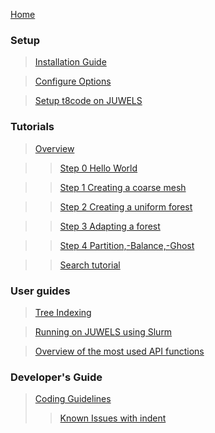 [Home](https://github.com/holke/t8code/wiki)

### Setup

 > [Installation Guide](https://github.com/holke/t8code/wiki/Installation)

 > [Configure Options](https://github.com/holke/t8code/wiki/Configure-Options)

 > [Setup t8code on JUWELS](https://github.com/holke/t8code/wiki/Setting-up-t8code-on-JUWELS)

### Tutorials

 > [Overview](https://github.com/holke/t8code/wiki/Tutorial---Overview)

 > > [Step 0   Hello World](https://github.com/holke/t8code/wiki/Step-0---Hello-World)

 > > [Step 1   Creating a coarse mesh](https://github.com/holke/t8code/wiki/Step-1---Creating-a-coarse-mesh)

 > > [Step 2   Creating a uniform forest](https://github.com/holke/t8code/wiki/Step-2---Creating-a-uniform-forest)

 > > [Step 3   Adapting a forest](https://github.com/holke/t8code/wiki/Step-3---Adapting-a-forest)

 > > [Step 4   Partition,-Balance,-Ghost](https://github.com/holke/t8code/wiki/Step-4---Partition,-Balance,-Ghost)

 > > [Search tutorial](https://github.com/holke/t8code/wiki/Tutorial:-Search)

### User guides

 > [Tree Indexing](https://github.com/holke/t8code/wiki/Tree-indexing)

 > [Running on JUWELS using Slurm](https://github.com/holke/t8code/wiki/Setting-up-t8code-on-JUWELS-(or-other-Slurm-based-systems))

 > [Overview of the most used API functions](https://github.com/holke/t8code/wiki/The-most-important-API-functions)

### Developer's Guide

 > [Coding Guidelines](https://github.com/holke/t8code/wiki/Coding-Guideline)
 > > [Known Issues with indent](https://github.com/holke/t8code/wiki/Known-issues-with-the-indent-script)